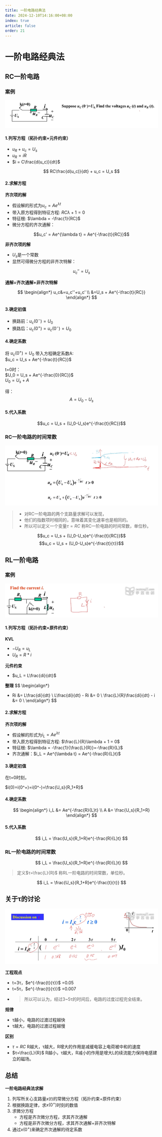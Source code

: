 ```yaml
---
title: 一阶电路经典法
date: 2024-12-10T14:16:00+08:00
index: true
article: false
order: 21
---
```


# 一阶电路经典法

## RC一阶电路

### 案例

![alt text](assets/images/image-9.png)

#### 1.列写方程（拓扑约束+元件约束）

- $u_R + u_c = U_s$
- $u_R = iR$
- $i = C\frac{d(u_c)}{dt}$

$$
RC\frac{d(u_c)}{dt} + u_c = U_s
$$


#### 2.求解方程

**齐次项的解** 

- 假设解的形式为$u_c = Ae^{\lambda t}$
- 带入原方程得到特征方程: $RC\lambda + 1 = 0$
- 特征根: $\lambda = -\frac{1}{RC}$
- 微分方程的齐次通解：

$$u_c' = Ae^{\lambda t} = Ae^{-\frac{t}{RC}}$$

**非齐次项的解** 

- $U_s$是一个常数
- 显然可得微分方程的非齐次特解：

$$u_c''=U_s$$

**通解=齐次通解+非齐次特解**

$$
\begin{align*}
      u_c&=u_c''+u_c' \\
      &=U_s + Ae^{-\frac{t}{RC}}
\end{align*}
$$


#### 3.确定初值

- 换路前：$u_c(0^-)=U_0$
- 换路后：$u_c(0^+)=u_c(0^-)=U_0$

#### 4.确定系数

将 $u_c(0^+)=U_0$ 带入方程确定系数A:  
$u_c = U_s + Ae^{-\frac{t}{RC}}$  

t=0时：  
$U_0 = U_s + Ae^{-\frac{0}{RC}}$  
$U_0 = U_s + A$  

得：
$$A=U_0-U_s$$

#### 5.代入系数

$$u_c = U_s + (U_0-U_s)e^{-\frac{t}{RC}}$$  

### RC一阶电路的时间常数


![alt text](assets/images/image-10.png)


> - 对RC一阶电路的两个支路量求解可以发现，
> - 他们的指数项时相同的，意味着其变化速率也是相同的。
> - 所以可以定义一个变量$τ=RC$ 称RC一阶电路的时间常数，单位秒。

$$u_c = U_s + (U_0-U_s)e^{-\frac{t}{RC}}$$ 
$$u_c = U_s + (U_0-U_s)e^{-\frac{t}{τ}}$$  


## RL一阶电路

### 案例

![alt text](assets/images/image-11.png)

#### 1.列写方程（拓扑约束+原件约束）

**KVL**
- $-U_R = u_L$
- $U_R = R*i$

**元件约束**
- $u_L = L\frac{di}{dt}$

**整理**
$$
\begin{align*}
 - Ri &= L\frac{di}{dt} \\
L\frac{di}{dt} - Ri &= 0 \\
\frac{L}{R}\frac{di}{dt} - i &= 0 \\
\end{align*}
$$

#### 2.求解方程

**齐次项的解** 

- 假设解的形式为$i_L = Ae^{\lambda t}$
- 带入原方程得到特征方程: $\frac{L}{R}\lambda + 1 = 0$
- 特征根: $\lambda = -\frac{1}{\frac{L}{R}}=-\frac{R}{L}$
- 齐次通解：$i_L = Ae^{\lambda t} = Ae^{-\frac{R}{L}t}$


#### 3.确定初值

在t=0时刻，

$i(0)=i(0^+)=i(0^-)=\frac{U_s}{R_1+R}$


#### 4.确定系数

$$
\begin{align*}
i_L &= Ae^{-\frac{R}{L}t} \\
A &= \frac{U_s}{R_1+R}
\end{align*}
$$


#### 5.代入系数

$$
i_L  = \frac{U_s}{R_1+R}e^{-\frac{R}{L}t}
$$

### RL一阶电路的时间常数

$$
i_L  = \frac{U_s}{R_1+R}e^{-\frac{R}{L}t}
$$

> 定义$τ=\frac{L}{R}$ 称RL一阶电路的时间常数，单位秒。

$$
i_L  = \frac{U_s}{R_1+R}e^{-\frac{t}{τ}}
$$

## 关于τ的讨论

![alt text](assets/images/image-12.png)

**工程观点**

- t=3τ，$e^{-\frac{t}{τ}}$ =0.05  
- t=5τ，$e^{-\frac{t}{τ}}$ =0.007  
- > 所以可以认为，经过3~5τ的时间后，电路的过度过程完全结束。  

**规律**

- τ越小，电路的过渡过程越快  
- τ越大，电路的过渡过程越慢  

**区别**

- $τ=RC$ R越大，τ越大，R增大的作用是减缓电容上电荷被中和的速度
- $τ=\frac{L}{R}$ R越小，τ越大，R减小的作用是增大L的续流能力保持电感建立的磁场。

## 总结

**一阶电路经典法求解**
1. 列写所关心支路量$x(t)$的常微分方程（拓扑约束+原件约束）
2. 根据换路定律，求$x(0^+)$时刻的数值
3. 求微分方程
   + 方程是齐次微分方程，求其齐次通解
   + 方程是非齐次微分方程，求其齐次通解+非齐次特解
4. 通过$x(0^+)$来确定齐次通解的待定系数